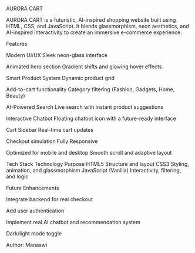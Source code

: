 AURORA CART

AURORA CART is a futuristic, AI-inspired shopping website built using HTML, CSS, and JavaScript.
It blends glassmorphism, neon aesthetics, and AI-inspired interactivity to create an immersive e-commerce experience.

Features

Modern UI/UX
Sleek neon-glass interface

Animated hero section
Gradient shifts and glowing hover effects

 Smart Product System
Dynamic product grid

Add-to-cart functionality
Category filtering (Fashion, Gadgets, Home, Beauty)

AI-Powered Search
Live search with instant product suggestions

Interactive Chatbot
Floating chatbot icon with a future-ready interface

Cart Sidebar
Real-time cart updates

Checkout simulation
Fully Responsive

Optimized for mobile and desktop
Smooth scroll and adaptive layout

Tech Stack
Technology	Purpose
HTML5	Structure and layout
CSS3	Styling, animation, and glassmorphism
JavaScript (Vanilla)	Interactivity, filtering, and logic


Future Enhancements

Integrate backend for real checkout

Add user authentication

Implement real AI chatbot and recommendation system

Dark/light mode toggle

Author:
Manaswi
